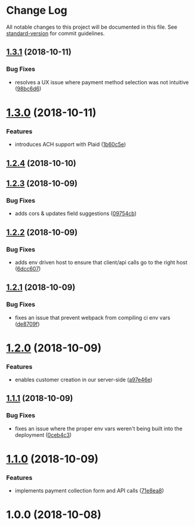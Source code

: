 # Change Log

All notable changes to this project will be documented in this file. See [standard-version](https://github.com/conventional-changelog/standard-version) for commit guidelines.

<a name="1.3.1"></a>
## [1.3.1](https://github.com/teamgunio/stripe-customer-kickstart/compare/v1.3.0...v1.3.1) (2018-10-11)


### Bug Fixes

* resolves a UX issue where payment method selection was not intuitive ([98bc6d6](https://github.com/teamgunio/stripe-customer-kickstart/commit/98bc6d6))



<a name="1.3.0"></a>
# [1.3.0](https://github.com/teamgunio/stripe-customer-kickstart/compare/v1.2.4...v1.3.0) (2018-10-11)


### Features

* introduces ACH support with Plaid ([1b60c5e](https://github.com/teamgunio/stripe-customer-kickstart/commit/1b60c5e))



<a name="1.2.4"></a>
## [1.2.4](https://github.com/teamgunio/stripe-customer-kickstart/compare/v1.2.3...v1.2.4) (2018-10-10)



<a name="1.2.3"></a>
## [1.2.3](https://github.com/teamgunio/stripe-customer-kickstart/compare/v1.2.2...v1.2.3) (2018-10-09)


### Bug Fixes

* adds cors & updates field suggestions ([09754cb](https://github.com/teamgunio/stripe-customer-kickstart/commit/09754cb))



<a name="1.2.2"></a>
## [1.2.2](https://github.com/teamgunio/stripe-customer-kickstart/compare/v1.2.1...v1.2.2) (2018-10-09)


### Bug Fixes

* adds env driven host to ensure that client/api calls go to the right host ([6dcc607](https://github.com/teamgunio/stripe-customer-kickstart/commit/6dcc607))



<a name="1.2.1"></a>
## [1.2.1](https://github.com/teamgunio/stripe-customer-kickstart/compare/v1.2.0...v1.2.1) (2018-10-09)


### Bug Fixes

* fixes an issue that prevent webpack from compiling ci env vars ([de8709f](https://github.com/teamgunio/stripe-customer-kickstart/commit/de8709f))



<a name="1.2.0"></a>
# [1.2.0](https://github.com/teamgunio/stripe-customer-kickstart/compare/v1.1.1...v1.2.0) (2018-10-09)


### Features

* enables customer creation in our server-side ([a97e46e](https://github.com/teamgunio/stripe-customer-kickstart/commit/a97e46e))



<a name="1.1.1"></a>
## [1.1.1](https://github.com/teamgunio/stripe-customer-kickstart/compare/v1.1.0...v1.1.1) (2018-10-09)


### Bug Fixes

* fixes an issue where the proper env vars weren't being built into the deployment ([0ceb4c3](https://github.com/teamgunio/stripe-customer-kickstart/commit/0ceb4c3))



<a name="1.1.0"></a>
# [1.1.0](https://github.com/teamgunio/stripe-customer-kickstart/compare/v1.0.0...v1.1.0) (2018-10-09)


### Features

* implements payment collection form and API calls ([71e8ea8](https://github.com/teamgunio/stripe-customer-kickstart/commit/71e8ea8))



<a name="1.0.0"></a>
# 1.0.0 (2018-10-08)
